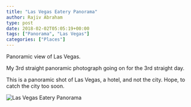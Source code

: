 ```yaml
---
title: "Las Vegas Eatery Panorama"
author: Rajiv Abraham
type: post
date: 2018-02-02T05:05:19+00:00
tags: ["Panorama", "Las Vegas"]
categories: ["Places"]
---
```


<p style="text-align: left;">
  Panoramic view of Las Vegas.
</p>

<p style="text-align: left;">
  My 3rd straight panoramic photograph going on for the 3rd straight day.
</p>

<p style="text-align: left;">
  This is a panoramic shot of Las Vegas, a hotel, and not the city. Hope, to catch the city too soon.
</p>

![Las Vegas Eatery Panorama](https://res.cloudinary.com/abraham/image/upload/v1526951770/Las_Vegas_Eatery_Panorama.jpg "Las Vegas Eatery Panorama")